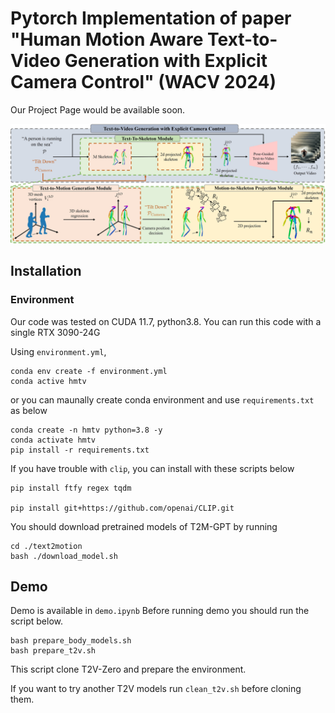 # Pytorch Implementation of paper "Human Motion Aware Text-to-Video Generation with Explicit Camera Control" (WACV 2024)


Our Project Page would be available soon.


![Our frameworks](assets/main_figure_final.jpg)

## Installation

### Environment
Our code was tested on CUDA 11.7, python3.8.
You can run this code with a single RTX 3090-24G

Using `environment.yml`,
```
conda env create -f environment.yml
conda active hmtv
```
or you can maunally create conda environment and use `requirements.txt` as below

```
conda create -n hmtv python=3.8 -y
conda activate hmtv
pip install -r requirements.txt
```

If you have trouble with `clip`, you can install with these scripts below

```
pip install ftfy regex tqdm

pip install git+https://github.com/openai/CLIP.git 
```

You should download pretrained models of T2M-GPT by running

```
cd ./text2motion
bash ./download_model.sh
```

## Demo
Demo is available in `demo.ipynb`
Before running demo you should run the script below.
```
bash prepare_body_models.sh
bash prepare_t2v.sh
```

This script clone T2V-Zero and prepare the environment.

If you want to try another T2V models run `clean_t2v.sh` before cloning them.
